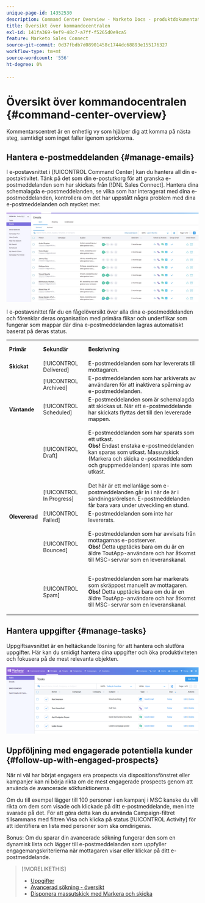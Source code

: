 ```yaml
---
unique-page-id: 14352530
description: Command Center Overview - Marketo Docs - produktdokumentation
title: Översikt över kommandocentralen
exl-id: 141fa369-9ef9-48c7-a7ff-f5265d0e9ca5
feature: Marketo Sales Connect
source-git-commit: 0d37fbdb7d08901458c1744dc68893e155176327
workflow-type: tm+mt
source-wordcount: '556'
ht-degree: 0%

---
```


# Översikt över kommandocentralen {#command-center-overview}

Kommentarscentret är en enhetlig vy som hjälper dig att komma på nästa steg, samtidigt som inget faller igenom sprickorna.

## Hantera e-postmeddelanden {#manage-emails}

I e-postavsnittet i [!UICONTROL Command Center] kan du hantera all din e-postaktivitet. Tänk på det som din e-postutkorg för att granska e-postmeddelanden som har skickats från [!DNL Sales Connect]. Hantera dina schemalagda e-postmeddelanden, se vilka som har interagerat med dina e-postmeddelanden, kontrollera om det har uppstått några problem med dina e-postmeddelanden och mycket mer.

![](assets/command-center-overview-1.png)

I e-postavsnittet får du en fågelöversikt över alla dina e-postmeddelanden och förenklar deras organisation med primära flikar och underflikar som fungerar som mappar där dina e-postmeddelanden lagras automatiskt baserat på deras status.

<table> 
 <colgroup> 
  <col> 
  <col> 
  <col> 
 </colgroup> 
 <tbody> 
  <tr> 
   <td title="Bakgrundsfärg: Grå"><p title=""><strong><span>Primär</span> </strong></p></td> 
   <td title="Bakgrundsfärg: Grå"><p title=""><strong><span>Sekundär</span> </strong></p></td> 
   <td title="Bakgrundsfärg: Grå"><p title=""><strong><span>Beskrivning</span> </strong></p></td> 
  </tr> 
  <tr> 
   <td title="Bakgrundsfärg : Blå"><strong title="">Skickat</strong></td> 
   <td title="Bakgrundsfärg : Blå">[!UICONTROL Delivered]</td> 
   <td title="Bakgrundsfärg : Blå">E-postmeddelanden som har levererats till mottagaren.</td> 
  </tr> 
  <tr> 
   <td title="Bakgrundsfärg : Blå"><br></td> 
   <td title="Bakgrundsfärg : Blå">[!UICONTROL Archived]</td> 
   <td title="Bakgrundsfärg : Blå">E-postmeddelanden som har arkiverats av användaren för att inaktivera spårning av e-postmeddelanden.</td> 
  </tr> 
  <tr> 
   <td title="Bakgrundsfärg: Grå"><strong title="">Väntande</strong></td> 
   <td title="Bakgrundsfärg: Grå">[!UICONTROL Scheduled]</td> 
   <td title="Bakgrundsfärg: Grå">E-postmeddelanden som är schemalagda att skickas ut. När ett e-postmeddelande har skickats flyttas det till den levererade mappen.</td> 
  </tr> 
  <tr> 
   <td title="Bakgrundsfärg: Grå"><br></td> 
   <td title="Bakgrundsfärg: Grå">[!UICONTROL Draft]</td> 
   <td title="Bakgrundsfärg: Grå"><p>E-postmeddelanden som har sparats som ett utkast.<br><strong>Obs!</strong> Endast enstaka e-postmeddelanden kan sparas som utkast. Massutskick (Markera och skicka e-postmeddelanden och gruppmeddelanden) sparas inte som utkast.</p></td> 
  </tr> 
  <tr> 
   <td title="Bakgrundsfärg: Grå"><br></td> 
   <td title="Bakgrundsfärg: Grå">[!UICONTROL In Progress]</td> 
   <td title="Bakgrundsfärg: Grå">Det här är ett mellanläge som e-postmeddelanden går in i när de är i sändningsrörelsen. E-postmeddelanden får bara vara under utveckling en stund.</td> 
  </tr> 
  <tr> 
   <td title="Bakgrundsfärg : Blå"><strong title="">Olevererad</strong></td> 
   <td title="Bakgrundsfärg : Blå">[!UICONTROL Failed]</td> 
   <td title="Bakgrundsfärg : Blå">E-postmeddelanden som inte har levererats.</td> 
  </tr> 
  <tr> 
   <td title="Bakgrundsfärg : Blå"><br></td> 
   <td title="Bakgrundsfärg : Blå">[!UICONTROL Bounced]</td> 
   <td title="Bakgrundsfärg : Blå"><p>E-postmeddelanden som har avvisats från mottagarnas e-postserver. <br><strong>Obs!</strong> Detta upptäcks bara om du är en äldre ToutApp-användare och har åtkomst till MSC-servrar som en leveranskanal.</p></td> 
  </tr> 
  <tr> 
   <td title="Bakgrundsfärg : Blå"><br></td> 
   <td title="Bakgrundsfärg : Blå">[!UICONTROL Spam]</td> 
   <td title="Bakgrundsfärg : Blå"><p>E-postmeddelanden som har markerats som skräppost manuellt av mottagaren.<br><strong>Obs!</strong> Detta upptäcks bara om du är en äldre ToutApp-användare och har åtkomst till MSC-servrar som en leveranskanal.</p></td> 
  </tr> 
 </tbody> 
</table>

## Hantera uppgifter {#manage-tasks}

Uppgiftsavsnittet är en heltäckande lösning för att hantera och slutföra uppgifter. Här kan du smidigt hantera dina uppgifter och öka produktiviteten och fokusera på de mest relevanta objekten.

![](assets/command-center-overview-2.png)

## Uppföljning med engagerade potentiella kunder {#follow-up-with-engaged-prospects}

När ni väl har börjat engagera era prospects via dispositionsfönstret eller kampanjer kan ni börja rikta om de mest engagerade prospects genom att använda de avancerade sökfunktionerna.

Om du till exempel lägger till 100 personer i en kampanj i MSC kanske du vill rikta om dem som visade och klickade på ditt e-postmeddelande, men inte svarade på det. För att göra detta kan du använda Campaign-filtret tillsammans med filtren Visa och klicka på status [!UICONTROL Activity] för att identifiera en lista med personer som ska omdirigeras.

Bonus: Om du sparar din avancerade sökning fungerar den som en dynamisk lista och lägger till e-postmeddelanden som uppfyller engagemangskriterierna när mottagaren visar eller klickar på ditt e-postmeddelande.

>[!MORELIKETHIS]
>
>* [Uppgifter](/help/marketo/product-docs/marketo-sales-connect/tasks/syncing-sales-connect-tasks-with-salesforce-for-the-first-time.md)
>* [Avancerad sökning - översikt](/help/marketo/product-docs/marketo-sales-connect/email/command-center/advanced-search-overview.md)
>* [Disponera massutskick med Markera och skicka](/help/marketo/product-docs/marketo-sales-connect/email/using-the-compose-window/composing-bulk-emails-with-select-and-send.md)
